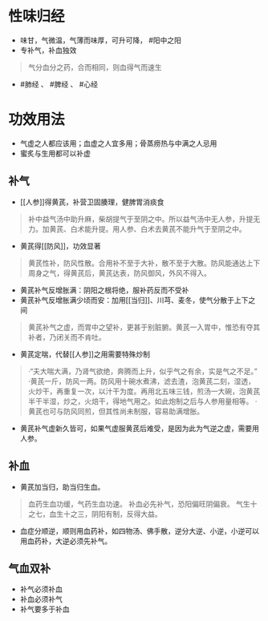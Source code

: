 # 性味归经
- 味甘，气微温，气薄而味厚，可升可降， #阳中之阳
- 专补气，补血独效
>气分血分之药，合而相同，则血得气而速生
-  #肺经 、 #脾经 、 #心经 
# 功效用法
- 气虚之人都应该用；血虚之人宜多用；骨蒸痨热与中满之人忌用
- 蜜炙与生用都可以补虚
## 补气
- [[人参]]得黄芪，补营卫固腠理，健脾胃消痰食
>补中益气汤中助升麻，柴胡提气于至阴之中。所以益气汤中无人参，升提无力。加黄芪、白术能升提。用人参、白术去黄芪不能升气于至阴之中。
- 黄芪得[[防风]]，功效显著
>黄芪性补，防风性散。合用补不至于大补，散不至于大散。防风能通达上下周身之气，得黄芪后，黄芪达表，防风御风，外风不得入。
- 黄芪补气反增胀满：阴阳之根将绝，服补药反而不受补
- 黄芪补气反增胀满少顷而安：加用[[当归]]、川芎、麦冬，使气分散于上下之间
>黄芪补气之虚，而胃中之望补，更甚于别脏腑。黄芪一入胃中，惟恐有夺其补者，乃闭关而不肯吐。
- 黄芪定喘，代替[[人参]]之用需要特殊炒制
>·“夫大喘大满，乃肾气欲绝，奔腾而上升，似乎气之有余，实是气之不足。”
>·黄芪一斤，防风一两。防风用十碗水煮沸，滤去渣，泡黄芪二刻，湿透，火炒干，再重复一次，以汁干为度。再用北五味三钱，煎汤一大碗，泡黄芪半干半湿，炒之，火焙干，得地气用之。如此炮制之后与人参用量相等。
>·黄芪也可与防风同煎，但其性尚未制服，容易助满增胀。
- 黄芪补气虚新久皆可，如果气虚服黄芪后难受，是因为此为气逆之虚，需要用人参。
## 补血
- 黄芪加当归，助当归生血。
>血药生血功缓，气药生血功速。
>补血必先补气，恐阳偏旺阴偏衰。
>气生十之七，血生十之三，阴阳有制，反得大益。
- 血症分顺逆，顺则用血药补，如四物汤、佛手散，逆分大逆、小逆，小逆可以用血药补，大逆必须先补气。
## 气血双补
- 补气必须补血
- 补血必须补气
- 补气要多于补血

